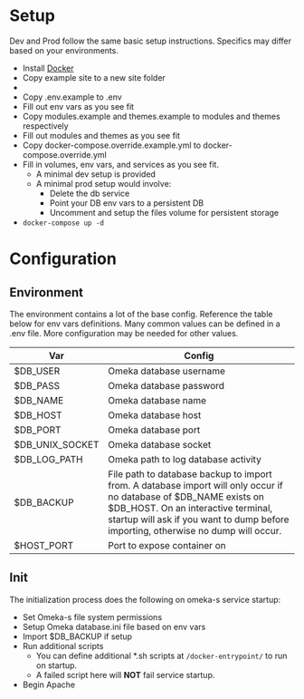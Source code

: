 # Setup
Dev and Prod follow the same basic setup instructions. Specifics may differ based on your environments.
- Install [Docker](https://www.docker.com/get-started)
- Copy example site to a new site folder
-
- Copy .env.example to .env
- Fill out env vars as you see fit
- Copy modules.example and themes.example to modules and themes respectively
- Fill out modules and themes as you see fit
- Copy docker-compose.override.example.yml to docker-compose.override.yml
- Fill in volumes, env vars, and services as you see fit.
  - A minimal dev setup is provided
  - A minimal prod setup would involve:
    - Delete the db service
    - Point your DB env vars to a persistent DB
    - Uncomment and setup the files volume for persistent storage
- `docker-compose up -d`

# Configuration
## Environment
The environment contains a lot of the base config. Reference the table below for env vars definitions. Many common values can be defined in a .env file. More configuration may be needed for other values.

| Var | Config |
| --- | ------ |
| $DB_USER | Omeka database username |
| $DB_PASS | Omeka database password |
| $DB_NAME | Omeka database name |
| $DB_HOST | Omeka database host |
| $DB_PORT | Omeka database port |
| $DB_UNIX_SOCKET | Omeka database socket |
| $DB_LOG_PATH | Omeka path to log database activity |
| $DB_BACKUP | File path to database backup to import from. A database import will only occur if no database of $DB_NAME exists on $DB_HOST. On an interactive terminal, startup will ask if you want to dump before importing, otherwise no dump will occur. |
| $HOST_PORT | Port to expose container on |

## Init
The initialization process does the following on omeka-s service startup:
- Set Omeka-s file system permissions
- Setup Omeka database.ini file based on env vars
- Import $DB_BACKUP if setup
- Run additional scripts
  - You can define additional \*.sh scripts at `/docker-entrypoint/` to run on startup.
  - A failed script here will **NOT** fail service startup.
- Begin Apache
